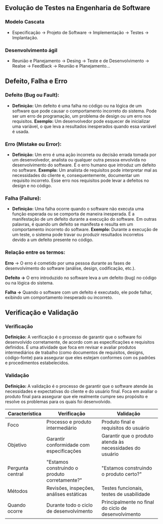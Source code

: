  
 ## Evolução de Testes na Engenharia de Software

 ### Modelo Cascata
  - Especificação -> Projeto de Software -> Implementação -> Testes -> Implantação.

 ### Desenvolvimento ágil
- Reunião e Planejamento -> Desing -> Teste e de Desenvolvimento -> Realse -> FeedBack -> Reunião e Planejamento...

 ## Defeito, Falha e Erro

 ### Defeito (Bug ou Fault):

- **Definição:** Um defeito é uma falha no código ou na lógica de um software que pode causar o comportamento incorreto do sistema. Pode ser um erro de programação, um problema de design ou um erro nos requisitos.
**Exemplo:** Um desenvolvedor pode esquecer de inicializar uma variável, o que leva a resultados inesperados quando essa variável é usada.

### Erro (Mistake ou Error):

- **Definição:** Um erro é uma ação incorreta ou decisão errada tomada por um desenvolvedor, analista ou qualquer outra pessoa envolvida no desenvolvimento do software. É o erro humano que introduz um defeito no software.
**Exemplo:** Um analista de requisitos pode interpretar mal as necessidades do cliente e, consequentemente, documentar um requisito incorreto. Esse erro nos requisitos pode levar a defeitos no design e no código.

### Falha (Failure):

- **Definição:** Uma falha ocorre quando o software não executa uma função esperada ou se comporta de maneira inesperada. É a manifestação de um defeito durante a execução do software. Em outras palavras, é quando um defeito se manifesta e resulta em um comportamento incorreto do software.
**Exemplo:** Durante a execução de um teste, o sistema pode travar ou produzir resultados incorretos devido a um defeito presente no código.

### Relação entre os termos:
**Erro** -> O erro é cometido por uma pessoa durante as fases de desenvolvimento do software (análise, design, codificação, etc.).

**Defeito ->** O erro introduzido no software leva a um defeito (bug) no código ou na lógica do sistema.

**Falha ->** Quando o software com um defeito é executado, ele pode falhar, exibindo um comportamento inesperado ou incorreto.

## Verificação e Validação

### Verificação
**Definição:** A verificação é o processo de garantir que o software foi desenvolvido corretamente, de acordo com as especificações e requisitos definidos. É uma atividade que foca em revisar e avaliar produtos intermediários de trabalho (como documentos de requisitos, designs, código-fonte) para assegurar que eles estejam conformes com os padrões e procedimentos estabelecidos.

### Validação
**Definição:** A validação é o processo de garantir que o software atende às necessidades e expectativas do cliente e do usuário final. Foca em avaliar o produto final para assegurar que ele realmente cumpre seu propósito e resolve os problemas para os quais foi desenvolvido.

| Característica         | Verificação                                    | Validação                                 |
|------------------------|------------------------------------------------|-------------------------------------------|
| Foco                   | Processo e produto intermediário               | Produto final e requisitos do usuário     |
| Objetivo               | Garantir conformidade com especificações       | Garantir que o produto atenda às necessidades do usuário |
| Pergunta central       | "Estamos construindo o produto corretamente?"  | "Estamos construindo o produto certo?"    |
| Métodos                | Revisões, inspeções, análises estáticas        | Testes funcionais, testes de usabilidade  |
| Quando ocorre          | Durante todo o ciclo de desenvolvimento        | Principalmente no final do ciclo de desenvolvimento |
